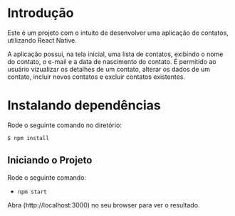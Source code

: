 # Introdução

Este é um projeto com o intuito de desenvolver uma aplicação de contatos, utilizando React Native.

A aplicação possui, na tela inicial, uma lista de contatos, exibindo o nome do contato, o e-mail e a data de nascimento do contato.
É permitido ao usuário vizualizar os detalhes de um contato, alterar os dados de um contato, incluir novos contatos e excluir contatos existentes.

# Instalando dependências

Rode o seguinte comando no diretório:

```bash
$ npm install
```

## Iniciando o Projeto

Rode o seguinte comando:

* `npm start`

Abra (http://localhost:3000) no seu browser para ver o resultado.
